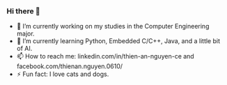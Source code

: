 ### Hi there 👋

- 🔭 I’m currently working on my studies in the Computer Engineering major.
- 🌱 I’m currently learning Python, Embedded C/C++, Java, and a little bit of AI.
- 📫 How to reach me: linkedin.com/in/thien-an-nguyen-ce and facebook.com/thienan.nguyen.0610/
- ⚡ Fun fact: I love cats and dogs.

<!--
**NguyenThienAn0610/NguyenThienAn0610** is a ✨ _special_ ✨ repository because its `README.md` (this file) appears on your GitHub profile.

Here are some ideas to get you started:

- 🔭 I’m currently working on ...
- 🌱 I’m currently learning ...
- 👯 I’m looking to collaborate on ...
- 🤔 I’m looking for help with ...
- 💬 Ask me about ...
- 📫 How to reach me: ...
- 😄 Pronouns: ...
- ⚡ Fun fact: ...
-->
